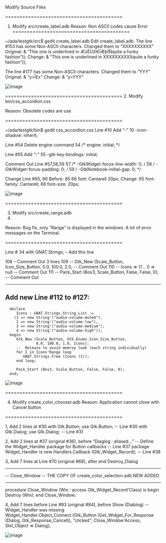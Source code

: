 Modify Source Files

=========================================
1. Modify src/create_label.adb
Reason: Non ASCII codes cause Error
=========================================

~/ada/testgtk/src$ gedit create_label.adb
Edit create_label.adb.
The line #153 has some Non-ASCII characters. 
Changed them to “XXXXXXXXXX”
Original: & “This one is underlined in ÆüËÜžì€ÎÆþÍÑquite a funky fashion”));
Change: & “This one is underlined in XXXXXXXXXXquite a funky fashion”));

The line #177 has some Non-ASCII characters. 
Changed them to “YYY”
Original: & “y=Î£x“
Change: & “y=YYY“

![image](https://github.com/user-attachments/assets/f3b6d263-56dd-456d-9fd1-d4d847d14ae5)



=========================================
2. Modify bin/css_accordion.css

Reason: Obsolete codes are use

=========================================

~/ada/testgtk/bin$ gedit css_accordion.css
Line #10 Add “-”
10 -icon-shadow: inherit;

Line #54 Delete engine command
54 /* engine: initial; */

Line #55 Add “-”
55 -gtk-key-bindings: initial;

Comment Out Line #57,58,59
57 /* -GtkWidget-focus-line-width: 0; / 58 / -GtkWidget-focus-padding: 0; / 59 / -GtkNotebook-initial-gap: 0; */

Change Line #65, 66
Before:
65
66 font: Cantarell 20px;
Change:
65 font-family: Cantarell;
66 font-size: 20px;

![image](https://github.com/user-attachments/assets/df011bbf-3842-4d55-9566-27729f534719)



=========================================

3. Modify src/create_range.adb
4. 
Reason: Bug fix, only “Range” is displayed in the windows.
A lot of error messages on the Terminal.

=========================================

Line #
34   with GNAT.Strings;  –  Add this line

108 –  Comment Out 3 lines
109 --    Gtk_New (Scale_Button, Icon_Size_Button, 0.0, 100.0, 2.0,  --  Comment Out
110 --             Icons => (1 .. 0 => null                          --  Comment Out 
111 --    Pack_Start (Box3, Scale_Button, False, False, 0);          --  Comment Out


----------------------
 Add new Line #112 to #127:
----------------------
      declare
         Icons : GNAT.Strings.String_List := 
        (1 => new String'("audio-volume-muted"),
         2 => new String'("audio-volume-low"),
         3 => new String'("audio-volume-medium"),
         4 => new String'("audio-volume-high"));
      begin
         Gtk_New (Scale_Button, Gtk.Enums.Icon_Size_Button,
                  0.0, 100.0, 1.0, Icons);
         --  Release to avoid memroy leak (each string individually)
         for I in Icons'Range loop
            GNAT.Strings.Free (Icons (I));
         end loop;         
         
         Pack_Start (Box3, Scale_Button, False, False, 0);      
      end;  

![image](https://github.com/user-attachments/assets/46f51624-f8f5-4d67-8228-795abc614f41)



=========================================

4. Modify create_color_chooser.adb
Reason: Application cannot close with Cancel button

=========================================

1, Add 2 lines at #30 
with Gtk.Button;   use Gtk.Button;     --  Line #30
with Gtk.Dialog;   use Gtk.Dialog;     --  Line #31

2, Add 2 lines at #37 (original #36), before “Diaglog : aliased…”
   --  Define the Widget_Handler package for Button callbacks            --  Line #37
   package Widget_Handler is new Handlers.Callback (Gtk_Widget_Record);  -- Line #38   


3, Add 7 lines at Line #70 (original #68), after end Destroy_Dialog

   ------------------
   --  Close_Window --    THE COPY OF create_color_selection.adb NEW ADDED
   
   ------------------
   procedure Close_Window (Win : access Gtk_Widget_Record'Class) is
   begin
      Destroy (Win);
   end Close_Window;   
   
4, Add 7 lines before Line #93 (original #84), before Show (Diablog)
         --  Widget_Handler was missing    
         Widget_Handler.Object_Connect
           (Gtk_Button
              (Get_Widget_For_Response (Dialog, Gtk_Response_Cancel)),
            "clicked",
            Close_Window'Access,
            Slot_Object => Dialog);     

![image](https://github.com/user-attachments/assets/f31305a2-e479-46a1-812e-575aea7f6244)


